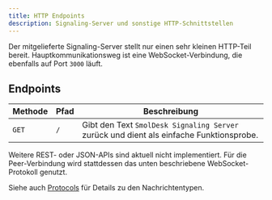 ```yaml
---
title: HTTP Endpoints
description: Signaling-Server und sonstige HTTP-Schnittstellen
---
```


Der mitgelieferte Signaling-Server stellt nur einen sehr kleinen HTTP-Teil bereit. Hauptkommunikationsweg ist eine WebSocket-Verbindung, die ebenfalls auf Port `3000` läuft.

## Endpoints

| Methode | Pfad | Beschreibung |
|---------|------|--------------|
| `GET` | `/` | Gibt den Text `SmolDesk Signaling Server` zurück und dient als einfache Funktionsprobe. |

Weitere REST- oder JSON-APIs sind aktuell nicht implementiert. Für die Peer-Verbindung wird stattdessen das unten beschriebene WebSocket-Protokoll genutzt.

Siehe auch [Protocols](protocols.md) für Details zu den Nachrichtentypen.
